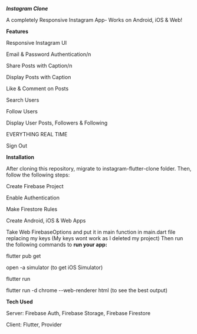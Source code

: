 _**Instagram Clone**_

A completely Responsive Instagram App- Works on Android, iOS & Web!

**Features**

Responsive Instagram UI

Email & Password Authentication/n

Share Posts with Caption/n

Display Posts with Caption

Like & Comment on Posts

Search Users

Follow Users

Display User Posts, Followers & Following

EVERYTHING REAL TIME

Sign Out


**Installation**

After cloning this repository, migrate to instagram-flutter-clone folder. Then, follow the following steps:

Create Firebase Project

Enable Authentication

Make Firestore Rules

Create Android, iOS & Web Apps

Take Web FirebaseOptions and put it in main function in main.dart file replacing my keys (My keys wont work as I deleted my project) Then run the following commands to **run your app:**

flutter pub get

open -a simulator (to get iOS Simulator)

flutter run

flutter run -d chrome --web-renderer html (to see the best output)

**Tech Used**

Server: Firebase Auth, Firebase Storage, Firebase Firestore


Client: Flutter, Provider
